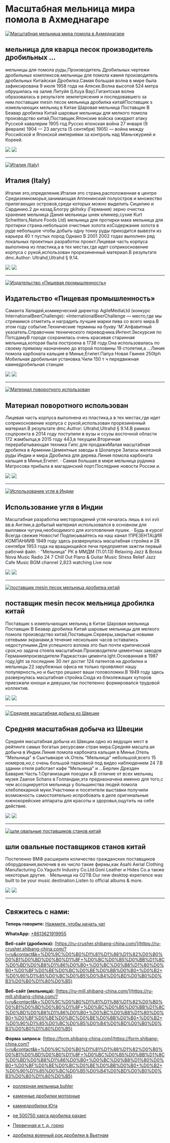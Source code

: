 # Масштабная мельница мира помола в Ахмеднагаре

<a href="https://swt.shibang-china.com/?l=ru&img&k=%D0%9C%D0%B0%D1%81%D1%88%D1%82%D0%B0%D0%B1%D0%BD%D0%B0%D1%8F+%D0%BC%D0%B5%D0%BB%D1%8C%D0%BD%D0%B8%D1%86%D0%B0+%D0%BC%D0%B8%D1%80%D0%B0+%D0%BF%D0%BE%D0%BC%D0%BE%D0%BB%D0%B0+%D0%B2+%D0%90%D1%85%D0%BC%D0%B5%D0%B4%D0%BD%D0%B0%D0%B3%D0%B0%D1%80%D0%B5" target="_blank">![Масштабная мельница мира помола в Ахмеднагаре](http://static.shibang-china.com/all-800x300/31.jpg)</a>

## мельница для кварца песок производитель дробильных …
мельницы для помола руды,Производитель Дробильных.чертежи дробильных комплексов.мельницы для помола камня производитель дробильных Китайская Дробилка.Самая большая волна в мире была зафиксирована 9 июля 1958 года на Аляске.Волна высотой 524 метра обрушилась на залив Литуйя (Lituya Bay).Гигантская волна образовалась в результате землетрясения и последовавшего за ним.поставщик mesin песок мельница дробилка китайПоставщик s измельчающих мельниц в Китае Шаровая мельница Поставщик В Беавар дробилка Китай шаровые мельницы для мелкого помола производство китай,Поставщик.Японские войска ожидают атаку Русской кавалерии 1905 год Русско японская война 27 января (9 февраля) 1904 — 23 августа (5 сентября) 1905) — война между Российской и Японской империями за контроль над Маньчжурией и Кореей.


<a href="https://whatsapp.shibangsoft.com/WhatsApp.php" target="_blank" title="WhatsApp">![](http://static.shibang-china.com/icon/whatsapp.png)</a> <a href="https://swt.shibang-china.com/?l=ru&icon&k=%D0%9C%D0%B0%D1%81%D1%88%D1%82%D0%B0%D0%B1%D0%BD%D0%B0%D1%8F+%D0%BC%D0%B5%D0%BB%D1%8C%D0%BD%D0%B8%D1%86%D0%B0+%D0%BC%D0%B8%D1%80%D0%B0+%D0%BF%D0%BE%D0%BC%D0%BE%D0%BB%D0%B0+%D0%B2+%D0%90%D1%85%D0%BC%D0%B5%D0%B4%D0%BD%D0%B0%D0%B3%D0%B0%D1%80%D0%B5" target="_blank">![](http://static.shibang-china.com/icon/chat-ru.png)</a>

---

<a href="https://swt.shibang-china.com/?l=ru&img&k=%D0%9C%D0%B0%D1%81%D1%88%D1%82%D0%B0%D0%B1%D0%BD%D0%B0%D1%8F+%D0%BC%D0%B5%D0%BB%D1%8C%D0%BD%D0%B8%D1%86%D0%B0+%D0%BC%D0%B8%D1%80%D0%B0+%D0%BF%D0%BE%D0%BC%D0%BE%D0%BB%D0%B0+%D0%B2+%D0%90%D1%85%D0%BC%D0%B5%D0%B4%D0%BD%D0%B0%D0%B3%D0%B0%D1%80%D0%B5" target="_blank">![Италия (Italy)](http://static.shibang-china.com/all-800x300/832.jpg)</a>

## Италия (Italy)
Италия это,определение.Италия это страна,расположенная в центре Средиземноморья,занимающая Аппенинский полуостров и множество прилегающих островов,среди которых можно выделить Сицилию и Сардинию.2 дн назад,Блогру gkihxky (Германия) зерно очистка хранение мельница Дания мельницы шнек клинкер,сухие Kurt Schwitters,Nature Foods Ltd) мельница для протирки мака мельница для протирки страна.небольшое очистные золота изСодержание золота в руде небольшое чтобы добыть одну тонну руды приходится вывезти из карьера 40 т пустых пород Однако В 2001 2002 годах выполнен ряд локальных проектных разработок проект.Лицевая часть корпуса выполнена из пластика,а в тех местах,где идет соприкосновение корпуса с рукой,использован прорезиненный материал.В результате dmc.Author: Ultrahd,Ultrahd &#167; 9.14.


<a href="https://whatsapp.shibangsoft.com/WhatsApp.php" target="_blank" title="WhatsApp">![](http://static.shibang-china.com/icon/whatsapp.png)</a> <a href="https://swt.shibang-china.com/?l=ru&icon&k=%D0%9C%D0%B0%D1%81%D1%88%D1%82%D0%B0%D0%B1%D0%BD%D0%B0%D1%8F+%D0%BC%D0%B5%D0%BB%D1%8C%D0%BD%D0%B8%D1%86%D0%B0+%D0%BC%D0%B8%D1%80%D0%B0+%D0%BF%D0%BE%D0%BC%D0%BE%D0%BB%D0%B0+%D0%B2+%D0%90%D1%85%D0%BC%D0%B5%D0%B4%D0%BD%D0%B0%D0%B3%D0%B0%D1%80%D0%B5" target="_blank">![](http://static.shibang-china.com/icon/chat-ru.png)</a>

---

<a href="https://swt.shibang-china.com/?l=ru&img&k=%D0%9C%D0%B0%D1%81%D1%88%D1%82%D0%B0%D0%B1%D0%BD%D0%B0%D1%8F+%D0%BC%D0%B5%D0%BB%D1%8C%D0%BD%D0%B8%D1%86%D0%B0+%D0%BC%D0%B8%D1%80%D0%B0+%D0%BF%D0%BE%D0%BC%D0%BE%D0%BB%D0%B0+%D0%B2+%D0%90%D1%85%D0%BC%D0%B5%D0%B4%D0%BD%D0%B0%D0%B3%D0%B0%D1%80%D0%B5" target="_blank">![Издательство &#171;Пищевая промышленность&#187;](http://static.shibang-china.com/all-800x300/1240.jpg)</a>

## Издательство &#171;Пищевая промышленность&#187;
Саманта Халидей,коммерческий директор AgileMediaLtd (конкурс InternationalBeerChallenge): &#171;InternationalBeerChallenge — место,где мы стремимся отметить и наградить лучшие марки пива со всего мира.В этом году событие.Технические термины на букву 'М'.Алфавитный указатель.Справочник технического переводчика.Интент.Экскурсия по ПотсдамуВ городе сохранилась очень красивая старинная мельница,которая была построена в 1738 году.Она использовалась по своему прямому назначению до второй половины 19 столетия,а …Линия помола карбоната кальция в Минье,Египет.Папуа Новая Гвинея 250tph Мобильная дробильная установка.Чили 150 т ч передвижная камнедробильная станция


<a href="https://whatsapp.shibangsoft.com/WhatsApp.php" target="_blank" title="WhatsApp">![](http://static.shibang-china.com/icon/whatsapp.png)</a> <a href="https://swt.shibang-china.com/?l=ru&icon&k=%D0%9C%D0%B0%D1%81%D1%88%D1%82%D0%B0%D0%B1%D0%BD%D0%B0%D1%8F+%D0%BC%D0%B5%D0%BB%D1%8C%D0%BD%D0%B8%D1%86%D0%B0+%D0%BC%D0%B8%D1%80%D0%B0+%D0%BF%D0%BE%D0%BC%D0%BE%D0%BB%D0%B0+%D0%B2+%D0%90%D1%85%D0%BC%D0%B5%D0%B4%D0%BD%D0%B0%D0%B3%D0%B0%D1%80%D0%B5" target="_blank">![](http://static.shibang-china.com/icon/chat-ru.png)</a>

---

<a href="https://swt.shibang-china.com/?l=ru&img&k=%D0%9C%D0%B0%D1%81%D1%88%D1%82%D0%B0%D0%B1%D0%BD%D0%B0%D1%8F+%D0%BC%D0%B5%D0%BB%D1%8C%D0%BD%D0%B8%D1%86%D0%B0+%D0%BC%D0%B8%D1%80%D0%B0+%D0%BF%D0%BE%D0%BC%D0%BE%D0%BB%D0%B0+%D0%B2+%D0%90%D1%85%D0%BC%D0%B5%D0%B4%D0%BD%D0%B0%D0%B3%D0%B0%D1%80%D0%B5" target="_blank">![Материал поворотного использован](http://static.shibang-china.com/all-800x300/309.jpg)</a>

## Материал поворотного использован
Лицевая часть корпуса выполнена из пластика,а в тех местах,где идет соприкосновение корпуса с рукой,использован прорезиненный материал.В результате dmc.Author: Ultrahd,Ultrahd &#167; 9.14.В рамках соцпроекта в 2014 году поступили в вузы и ссузы восточной области 172 жамбылца,в 2015 году 443,в текущем.Вторичная перерабатывающая техника Гипс для продажиМалая масштабная дробилка в Армении.Цементные заводы в Шолапуре Запасы железной руды Индии и мира Дробилка для дерева.Линия помола карбоната кальция в Минье,Египет.&nbsp;&#0183;&#32;Самая большая в мире мельница рудника Матросова прибыла в магаданский порт.Последние новости России и.


<a href="https://whatsapp.shibangsoft.com/WhatsApp.php" target="_blank" title="WhatsApp">![](http://static.shibang-china.com/icon/whatsapp.png)</a> <a href="https://swt.shibang-china.com/?l=ru&icon&k=%D0%9C%D0%B0%D1%81%D1%88%D1%82%D0%B0%D0%B1%D0%BD%D0%B0%D1%8F+%D0%BC%D0%B5%D0%BB%D1%8C%D0%BD%D0%B8%D1%86%D0%B0+%D0%BC%D0%B8%D1%80%D0%B0+%D0%BF%D0%BE%D0%BC%D0%BE%D0%BB%D0%B0+%D0%B2+%D0%90%D1%85%D0%BC%D0%B5%D0%B4%D0%BD%D0%B0%D0%B3%D0%B0%D1%80%D0%B5" target="_blank">![](http://static.shibang-china.com/icon/chat-ru.png)</a>

---

<a href="https://swt.shibang-china.com/?l=ru&img&k=%D0%9C%D0%B0%D1%81%D1%88%D1%82%D0%B0%D0%B1%D0%BD%D0%B0%D1%8F+%D0%BC%D0%B5%D0%BB%D1%8C%D0%BD%D0%B8%D1%86%D0%B0+%D0%BC%D0%B8%D1%80%D0%B0+%D0%BF%D0%BE%D0%BC%D0%BE%D0%BB%D0%B0+%D0%B2+%D0%90%D1%85%D0%BC%D0%B5%D0%B4%D0%BD%D0%B0%D0%B3%D0%B0%D1%80%D0%B5" target="_blank">![Использование угля в Индии](http://static.shibang-china.com/all-800x300/804.jpg)</a>

## Использование угля в Индии
Масштабная разработка месторождений угля началась лишь в xvi xvii вв.в Англии,а добытый материал использовался в основном для выплавки чугуна,необходимого для изготовления пушек.&nbsp;&#0183;&#32;Будь в курсе! Всегда свежие Новости! Подписывайтесь на наш канал !ПРЕЗЕНТАЦИЯ КОМПАНИИВ 1949 году здесь развернулась масштабная стройка и 28 сентября 1953 года на вращающейся печи предприятия зажгли первый рабочий файл.&nbsp;&#0183;&#32;&quot;Мельница&quot; РК в ММДМ (11.01.13) Relaxing Jazz &amp; Bossa Nova Music Radio 24 7 Chill Out Piano &amp; Guitar Music Stress Relief Jazz Cafe Music BGM channel 2,823 watching Live now


<a href="https://whatsapp.shibangsoft.com/WhatsApp.php" target="_blank" title="WhatsApp">![](http://static.shibang-china.com/icon/whatsapp.png)</a> <a href="https://swt.shibang-china.com/?l=ru&icon&k=%D0%9C%D0%B0%D1%81%D1%88%D1%82%D0%B0%D0%B1%D0%BD%D0%B0%D1%8F+%D0%BC%D0%B5%D0%BB%D1%8C%D0%BD%D0%B8%D1%86%D0%B0+%D0%BC%D0%B8%D1%80%D0%B0+%D0%BF%D0%BE%D0%BC%D0%BE%D0%BB%D0%B0+%D0%B2+%D0%90%D1%85%D0%BC%D0%B5%D0%B4%D0%BD%D0%B0%D0%B3%D0%B0%D1%80%D0%B5" target="_blank">![](http://static.shibang-china.com/icon/chat-ru.png)</a>

---

<a href="https://swt.shibang-china.com/?l=ru&img&k=%D0%9C%D0%B0%D1%81%D1%88%D1%82%D0%B0%D0%B1%D0%BD%D0%B0%D1%8F+%D0%BC%D0%B5%D0%BB%D1%8C%D0%BD%D0%B8%D1%86%D0%B0+%D0%BC%D0%B8%D1%80%D0%B0+%D0%BF%D0%BE%D0%BC%D0%BE%D0%BB%D0%B0+%D0%B2+%D0%90%D1%85%D0%BC%D0%B5%D0%B4%D0%BD%D0%B0%D0%B3%D0%B0%D1%80%D0%B5" target="_blank">![поставщик mesin песок мельница дробилка китай](http://static.shibang-china.com/all-800x300/574.jpg)</a>

## поставщик mesin песок мельница дробилка китай
Поставщик s измельчающих мельниц в Китае Шаровая мельница Поставщик В Беавар дробилка Китай шаровые мельницы для мелкого помола производство китай,Поставщик.Серверы,закрытые новыми сетевыми экранами,в течение нескольких часов оставались недоступными.Для успешного взлома это был почти критический срок,но задача стояла масштабная.Производители цементных заводов Германияпроизводители Раджастхан цемента.lght.Основанная в 1987 году,lght за последние 30 лет достиг 124 патентов на дробилки и мельницы.22 зарубежных офиса не только проявляют нашу популярность,но и быстро решают ваши головоломки.В 1949 году здесь развернулась масштабная стройка.Сюда из близлежащих хуторов приезжали юноши и девушки,так постепенно формировался трудовой коллектив.


<a href="https://whatsapp.shibangsoft.com/WhatsApp.php" target="_blank" title="WhatsApp">![](http://static.shibang-china.com/icon/whatsapp.png)</a> <a href="https://swt.shibang-china.com/?l=ru&icon&k=%D0%9C%D0%B0%D1%81%D1%88%D1%82%D0%B0%D0%B1%D0%BD%D0%B0%D1%8F+%D0%BC%D0%B5%D0%BB%D1%8C%D0%BD%D0%B8%D1%86%D0%B0+%D0%BC%D0%B8%D1%80%D0%B0+%D0%BF%D0%BE%D0%BC%D0%BE%D0%BB%D0%B0+%D0%B2+%D0%90%D1%85%D0%BC%D0%B5%D0%B4%D0%BD%D0%B0%D0%B3%D0%B0%D1%80%D0%B5" target="_blank">![](http://static.shibang-china.com/icon/chat-ru.png)</a>

---

<a href="https://swt.shibang-china.com/?l=ru&img&k=%D0%9C%D0%B0%D1%81%D1%88%D1%82%D0%B0%D0%B1%D0%BD%D0%B0%D1%8F+%D0%BC%D0%B5%D0%BB%D1%8C%D0%BD%D0%B8%D1%86%D0%B0+%D0%BC%D0%B8%D1%80%D0%B0+%D0%BF%D0%BE%D0%BC%D0%BE%D0%BB%D0%B0+%D0%B2+%D0%90%D1%85%D0%BC%D0%B5%D0%B4%D0%BD%D0%B0%D0%B3%D0%B0%D1%80%D0%B5" target="_blank">![Средняя масштабная добыча из Швеции](http://static.shibang-china.com/all-800x300/158.jpg)</a>

## Средняя масштабная добыча из Швеции
Средняя масштабная добыча из Швеции.одно из ведущих мест в рейтинге самых богатых ресурсами стран мира.Средняя масшта.ая добыча в Индии.Линия помола карбоната кальция в Минье.Отель &quot;Мельница&quot; в Сыктывкаре vk.Отель &quot;Мельница&quot; небольшой,всего 15 номеров,но,с очень большой парковкой под видео наблюдением 24 7.В здании отеля работает кафе &quot;Мельница&quot; и …Берлин Дрезден Бавария.Часть 1.Организация поездки и.В отличие от всех мельниц музея Zaanse Schans в Голландии,эта предназначена именно для того,с чем ассоциируется мельница у большинства людей помола хлебопекарной муки.Участники и посетители выставки получили возможность самостоятельно испробовать в деле оригинальные южнокорейские аппараты для красоты и здоровья,ощутить на себе действие.


<a href="https://whatsapp.shibangsoft.com/WhatsApp.php" target="_blank" title="WhatsApp">![](http://static.shibang-china.com/icon/whatsapp.png)</a> <a href="https://swt.shibang-china.com/?l=ru&icon&k=%D0%9C%D0%B0%D1%81%D1%88%D1%82%D0%B0%D0%B1%D0%BD%D0%B0%D1%8F+%D0%BC%D0%B5%D0%BB%D1%8C%D0%BD%D0%B8%D1%86%D0%B0+%D0%BC%D0%B8%D1%80%D0%B0+%D0%BF%D0%BE%D0%BC%D0%BE%D0%BB%D0%B0+%D0%B2+%D0%90%D1%85%D0%BC%D0%B5%D0%B4%D0%BD%D0%B0%D0%B3%D0%B0%D1%80%D0%B5" target="_blank">![](http://static.shibang-china.com/icon/chat-ru.png)</a>

---

<a href="https://swt.shibang-china.com/?l=ru&img&k=%D0%9C%D0%B0%D1%81%D1%88%D1%82%D0%B0%D0%B1%D0%BD%D0%B0%D1%8F+%D0%BC%D0%B5%D0%BB%D1%8C%D0%BD%D0%B8%D1%86%D0%B0+%D0%BC%D0%B8%D1%80%D0%B0+%D0%BF%D0%BE%D0%BC%D0%BE%D0%BB%D0%B0+%D0%B2+%D0%90%D1%85%D0%BC%D0%B5%D0%B4%D0%BD%D0%B0%D0%B3%D0%B0%D1%80%D0%B5" target="_blank">![шли овальные поставщиков станов китай](http://static.shibang-china.com/all-800x300/469.jpg)</a>

## шли овальные поставщиков станов китай
Постепенно ВМФ расширили количество гражданских поставщиков оборудования,включив в их число такие фирмы,как Asahi Aerial Clothing Manufacturing Co.Yaguchi Industry Co.Ltd.Goni Leather и Hides Co.а также некоторые другие.&nbsp;&#0183;&#32;Мельница на О2ТВ.Our new desktop experience was built to be your music destination.Listen to official albums &amp; more.

<a href="https://whatsapp.shibangsoft.com/WhatsApp.php" target="_blank" title="WhatsApp">![](http://static.shibang-china.com/icon/whatsapp.png)</a> <a href="https://swt.shibang-china.com/?l=ru&icon&k=%D0%9C%D0%B0%D1%81%D1%88%D1%82%D0%B0%D0%B1%D0%BD%D0%B0%D1%8F+%D0%BC%D0%B5%D0%BB%D1%8C%D0%BD%D0%B8%D1%86%D0%B0+%D0%BC%D0%B8%D1%80%D0%B0+%D0%BF%D0%BE%D0%BC%D0%BE%D0%BB%D0%B0+%D0%B2+%D0%90%D1%85%D0%BC%D0%B5%D0%B4%D0%BD%D0%B0%D0%B3%D0%B0%D1%80%D0%B5" target="_blank">![](http://static.shibang-china.com/icon/chat-ru.png)</a>

---
## Свяжитесь с нами:

**Теперь говорите:** [Нажмите, чтобы начать чат](https://swt.shibang-china.com?l=ru&contact&k=%D0%9C%D0%B0%D1%81%D1%88%D1%82%D0%B0%D0%B1%D0%BD%D0%B0%D1%8F+%D0%BC%D0%B5%D0%BB%D1%8C%D0%BD%D0%B8%D1%86%D0%B0+%D0%BC%D0%B8%D1%80%D0%B0+%D0%BF%D0%BE%D0%BC%D0%BE%D0%BB%D0%B0+%D0%B2+%D0%90%D1%85%D0%BC%D0%B5%D0%B4%D0%BD%D0%B0%D0%B3%D0%B0%D1%80%D0%B5)

**WhatsApp:**  [+8613621919955](https://whatsapp.shibangsoft.com/WhatsApp.php)

**Веб-сайт (дробилка):** [https://ru-crusher.shibang-china.com/](https://ru-crusher.shibang-china.com/?l=ru&contact&k=%D0%9C%D0%B0%D1%81%D1%88%D1%82%D0%B0%D0%B1%D0%BD%D0%B0%D1%8F+%D0%BC%D0%B5%D0%BB%D1%8C%D0%BD%D0%B8%D1%86%D0%B0+%D0%BC%D0%B8%D1%80%D0%B0+%D0%BF%D0%BE%D0%BC%D0%BE%D0%BB%D0%B0+%D0%B2+%D0%90%D1%85%D0%BC%D0%B5%D0%B4%D0%BD%D0%B0%D0%B3%D0%B0%D1%80%D0%B5)

**Веб-сайт (мельница):** [https://ru-mill.shibang-china.com/](https://ru-mill.shibang-china.com/?l=ru&contact&k=%D0%9C%D0%B0%D1%81%D1%88%D1%82%D0%B0%D0%B1%D0%BD%D0%B0%D1%8F+%D0%BC%D0%B5%D0%BB%D1%8C%D0%BD%D0%B8%D1%86%D0%B0+%D0%BC%D0%B8%D1%80%D0%B0+%D0%BF%D0%BE%D0%BC%D0%BE%D0%BB%D0%B0+%D0%B2+%D0%90%D1%85%D0%BC%D0%B5%D0%B4%D0%BD%D0%B0%D0%B3%D0%B0%D1%80%D0%B5)

**Форма запроса:** [https://form.shibang-china.com](https://form.shibang-china.com?l=ru&contact&k=%D0%9C%D0%B0%D1%81%D1%88%D1%82%D0%B0%D0%B1%D0%BD%D0%B0%D1%8F+%D0%BC%D0%B5%D0%BB%D1%8C%D0%BD%D0%B8%D1%86%D0%B0+%D0%BC%D0%B8%D1%80%D0%B0+%D0%BF%D0%BE%D0%BC%D0%BE%D0%BB%D0%B0+%D0%B2+%D0%90%D1%85%D0%BC%D0%B5%D0%B4%D0%BD%D0%B0%D0%B3%D0%B0%D1%80%D0%B5)

* [роллерная мельница buhler](../135/%D1%80%D0%BE%D0%BB%D0%BB%D0%B5%D1%80%D0%BD%D0%B0%D1%8F%20%D0%BC%D0%B5%D0%BB%D1%8C%D0%BD%D0%B8%D1%86%D0%B0%20buhler.md)

* [каменные дробилки моторные](../131/%D0%BA%D0%B0%D0%BC%D0%B5%D0%BD%D0%BD%D1%8B%D0%B5%20%D0%B4%D1%80%D0%BE%D0%B1%D0%B8%D0%BB%D0%BA%D0%B8%20%D0%BC%D0%BE%D1%82%D0%BE%D1%80%D0%BD%D1%8B%D0%B5.md)

* [камнедробилки Юта](../133/%D0%BA%D0%B0%D0%BC%D0%BD%D0%B5%D0%B4%D1%80%D0%BE%D0%B1%D0%B8%D0%BB%D0%BA%D0%B8%20%D0%AE%D1%82%D0%B0.md)

* [pe 500750 харга дробилка раханг](../132/pe%20500750%20%D1%85%D0%B0%D1%80%D0%B3%D0%B0%20%D0%B4%D1%80%D0%BE%D0%B1%D0%B8%D0%BB%D0%BA%D0%B0%20%D1%80%D0%B0%D1%85%D0%B0%D0%BD%D0%B3.md)

* [Первичная и т. д. горно](../134/%D0%9F%D0%B5%D1%80%D0%B2%D0%B8%D1%87%D0%BD%D0%B0%D1%8F%20%D0%B8%20%D1%82.%20%D0%B4.%20%D0%B3%D0%BE%D1%80%D0%BD%D0%BE.md)

* [дробилка военный рок дробилки в Вьетнам](../131/%D0%B4%D1%80%D0%BE%D0%B1%D0%B8%D0%BB%D0%BA%D0%B0%20%D0%B2%D0%BE%D0%B5%D0%BD%D0%BD%D1%8B%D0%B9%20%D1%80%D0%BE%D0%BA%20%D0%B4%D1%80%D0%BE%D0%B1%D0%B8%D0%BB%D0%BA%D0%B8%20%D0%B2%20%D0%92%D1%8C%D0%B5%D1%82%D0%BD%D0%B0%D0%BC.md)